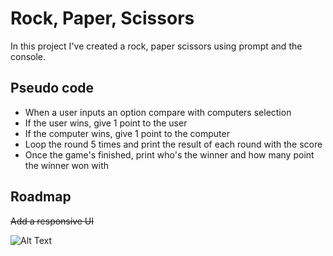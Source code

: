 
# Rock, Paper, Scissors

In this project I've created a rock, paper scissors using prompt and the console.




## Pseudo code

* When a user inputs an option compare with computers selection
* If the user wins, give 1 point to the user
* If the computer wins, give 1 point to the computer
* Loop the round 5 times and print the result of each round with the score
* Once the game's finished, print who's the winner and how many point the winner won with
## Roadmap

~~Add a responsive UI~~


![Alt Text](https://media.giphy.com/media/ZNo3OCM9CoEVz71ilQ/giphy.gif)
